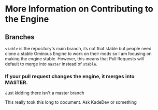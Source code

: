 # More Information on Contributing to the Engine

## Branches
`stable` is the repository's main branch, its not that stable but people need clone a stable Ominous Engine to work on their mods so I am focusing on making the engine stable. However, this means that Pull Requests will default to merge into
`master` instead of `stable`.

### If your pull request changes the engine, it merges into MASTER.


Just kidding there isn't a master branch

This really took this long to document. Ask KadeDev or something
